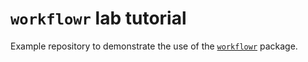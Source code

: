 # `workflowr` lab tutorial

Example repository to demonstrate the use of the [`workflowr`][] package.

[`workflowr`]: https://github.com/jdblischak/workflowr
